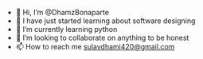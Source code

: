 - 👋 Hi, I’m @DhamzBonaparte
- 👀 I have just started learning about software designing
- 🌱 I’m currently learning python
- 💞️ I’m looking to collaborate on anything to be honest
- 📫 How to reach me sulavdhami420@gmail.com

<!---
DhamzBonaparte/DhamzBonaparte is a ✨ special ✨ repository because its `README.md` (this file) appears on your GitHub profile.
You can click the Preview link to take a look at your changes.
--->
